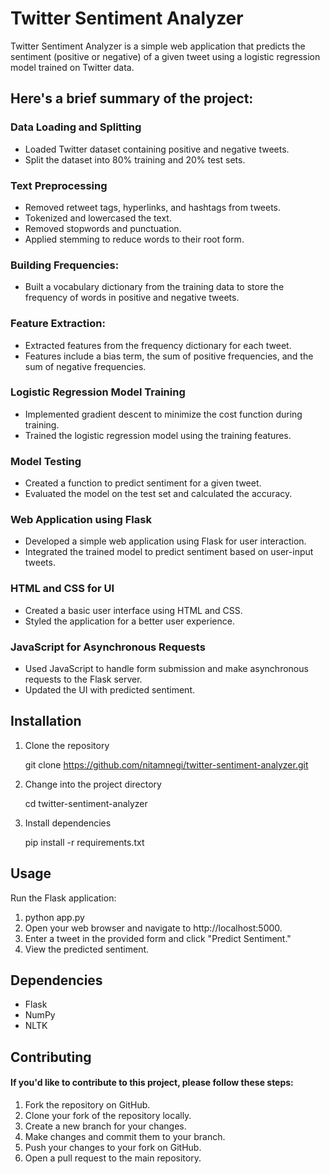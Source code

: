 # Twitter Sentiment Analyzer

Twitter Sentiment Analyzer is a simple web application that predicts the sentiment (positive or negative) of a given tweet using a logistic regression model trained on Twitter data.

## Here's a brief summary of the project:

### Data Loading and Splitting
- Loaded Twitter dataset containing positive and negative tweets.
- Split the dataset into 80% training and 20% test sets.

### Text Preprocessing
- Removed retweet tags, hyperlinks, and hashtags from tweets.
- Tokenized and lowercased the text.
- Removed stopwords and punctuation.
- Applied stemming to reduce words to their root form.

### Building Frequencies:
- Built a vocabulary dictionary from the training data to store the frequency of words in positive and negative tweets.

### Feature Extraction:
- Extracted features from the frequency dictionary for each tweet.
- Features include a bias term, the sum of positive frequencies, and the sum of negative frequencies.

### Logistic Regression Model Training
- Implemented gradient descent to minimize the cost function during training.
- Trained the logistic regression model using the training features.

### Model Testing
- Created a function to predict sentiment for a given tweet.
- Evaluated the model on the test set and calculated the accuracy.

### Web Application using Flask
- Developed a simple web application using Flask for user interaction.
- Integrated the trained model to predict sentiment based on user-input tweets.

### HTML and CSS for UI
- Created a basic user interface using HTML and CSS.
- Styled the application for a better user experience.

### JavaScript for Asynchronous Requests
- Used JavaScript to handle form submission and make asynchronous requests to the Flask server.
- Updated the UI with predicted sentiment.


## Installation

1. Clone the repository
   
   git clone https://github.com/nitamnegi/twitter-sentiment-analyzer.git

2. Change into the project directory

   cd twitter-sentiment-analyzer

3. Install dependencies

   pip install -r requirements.txt

## Usage

Run the Flask application:

1. python app.py
2. Open your web browser and navigate to http://localhost:5000.
3. Enter a tweet in the provided form and click "Predict Sentiment."
4. View the predicted sentiment.

## Dependencies
- Flask
- NumPy
- NLTK

## Contributing

#### If you'd like to contribute to this project, please follow these steps:

1. Fork the repository on GitHub.
2. Clone your fork of the repository locally.
3. Create a new branch for your changes.
4. Make changes and commit them to your branch.
5. Push your changes to your fork on GitHub.
6. Open a pull request to the main repository.
